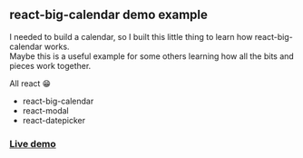 ## react-big-calendar demo example

I needed to build a calendar, so I built this little thing to learn how react-big-calendar works.  
Maybe this is a useful example for some others learning how all the bits and pieces work together.

All react :grin:
* react-big-calendar
* react-modal
* react-datepicker

### [Live demo](https://fraasi.github.io/rbc-demo/)

